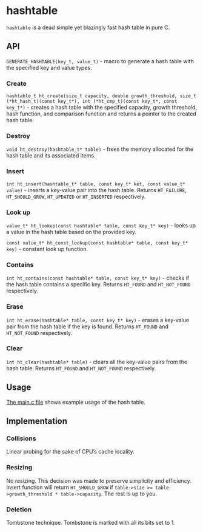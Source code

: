 # hashtable

`hashtable` is a dead simple yet blazingly fast hash table in pure C.

## API
`GENERATE_HASHTABLE(key_t, value_t)` - macro to generate a hash table with the specified key and value types.

### Create
`hashtable_t ht_create(size_t capacity, double growth_threshold, size_t (*ht_hash_t)(const key_t*), int (*ht_cmp_t)(const key_t*, const key_t*)` - creates a hash table with the specified capacity, growth threshold, hash function, and comparison function and returns a pointer to the created hash table.

### Destroy
`void ht_destroy(hashtable_t* table)` - frees the memory allocated for the hash table and its associated items.

### Insert
`int ht_insert(hashtable_t* table, const key_t* ket, const value_t* value)` - inserts a key-value pair into the hash table. Returns `HT_FAILURE`, `HT_SHOULD_GROW`, `HT_UPDATED` or `HT_INSERTED` respectively.

### Look up
`value_t* ht_lookup(const hashtable* table, const key_t* key)` - looks up a value in the hash table based on the provided key.

`const value_t* ht_const_lookup(const hashtable* table, const key_t* key)` - constant look up function.

### Contains
`int ht_contains(const hashtable* table, const key_t* key)` - checks if the hash table contains a specific key. Returns `HT_FOUND` and `HT_NOT_FOUND` respectively.

### Erase
`int ht_erase(hashtable* table, const key_t* key)` - erases a key-value pair from the hash table if the key is found. Returns `HT_FOUND` and `HT_NOT_FOUND` respectively.

### Clear
`int ht_clear(hashtable* table)` - clears all the key-value pairs from the hash table. Returns `HT_FOUND` and `HT_NOT_FOUND` respectively.

## Usage
[The main.c file](src/main.c) shows example usage of the hash table.

## Implementation
### Collisions
Linear probing for the sake of CPU’s cache locality.

### Resizing
No resizing. This decision was made to preserve simplicity and efficiency. Insert function will return `HT_SHOULD_GROW` if `table->size >= table->growth_threshold * table->capacity`. The rest is up to you.

### Deletion
Tombstone technique. Tombstone is marked with all its bits set to 1.
